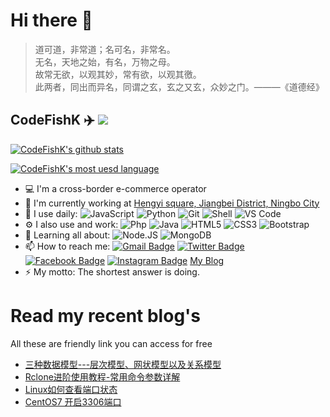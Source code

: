 # Hi there 👋
> 道可道，非常道；名可名，非常名。  
无名，天地之始，有名，万物之母。  
故常无欲，以观其妙，常有欲，以观其徼。  
此两者，同出而异名，同谓之玄，玄之又玄，众妙之门。———《道德经》

## CodeFishK ✈️ ![](https://views.whatilearened.today/views/github/CodeFishK/CodeFishK.svg)

[![CodeFishK's github stats](https://github-readme-stats.vercel.app/api?username=CodeFishK&show_icons=true)](https://github.com/CodeFishK)

[![CodeFishK's most uesd language](https://github-readme-stats.vercel.app/api/top-langs/?username=CodeFishK&show_icons=true&layout=compact)](https://github.com/CodeFishK)

- 💻 I'm a cross-border e-commerce operator
- 🏢 I'm currently working at [Hengyi square, Jiangbei District, Ningbo City](https://ditu.amap.com/place/B0FFFFJRSK)
- 🚀 I use daily:
  ![JavaScript](https://img.shields.io/badge/-JavaScript-black?style=plastic&logo=javascript)
  ![Python](https://img.shields.io/badge/-Python-8fcfd1?style=plastic&logo=Python)
  ![Git](https://img.shields.io/badge/-Git-black?style=plastic&logo=git)
  ![Shell](https://img.shields.io/badge/-Shell-blasck?style=plastic&logo=Shell)
  ![VS Code](https://img.shields.io/badge/-VS%20Code-007ACC?style=plastic&logo=visual-studio-code)
- ⚙️ I also use and work: 
  ![Php](https://img.shields.io/badge/-php-394989?style=plastic&logo=php) 
  ![Java](https://img.shields.io/badge/-java-3f4441?style=plastic&logo=java) 
  ![HTML5](https://img.shields.io/badge/-HTML5-E34F26?style=plastic&logo=html5&logoColor=white)
  ![CSS3](https://img.shields.io/badge/-CSS3-1572B6?style=plastic&logo=css3)
  ![Bootstrap](https://img.shields.io/badge/-Bootstrap-563D7C?style=plastic&logo=bootstrap)
- 🌱 Learning all about:
  ![Node.JS](https://img.shields.io/badge/-Node.JS-black?style=plastic&logo=Node.js) 
  ![MongoDB](https://img.shields.io/badge/-MongoDB-black?style=plastic&logo=mongodb)
- 📫 How to reach me: 
[![Gmail Badge](https://img.shields.io/badge/-mrlee1415757140@gmail.com-c14438?style=plastic&logo=Gmail&logoColor=white&link=mailto:mrlee1415757140@gmail.com)](mailto:mrlee1415757140@gmail.com)
[![Twitter Badge](https://img.shields.io/badge/-LiMinemine-blue?style=plastic&logo=Twitter&logoColor=white&link=https://twitter.com/https://twitter.com/LiMinemine)](https://twitter.com/LiMinemine)
[![Facebook Badge](https://img.shields.io/badge/-Lyon%20Noah-blue?style=plastic&logo=Facebook&logoColor=white&link=https://www.facebook.com/profile.php?id=100010091525345)](https://www.facebook.com/profile.php?id=100010091525345)
[![Instagram Badge](https://img.shields.io/badge/-fishiball_k-purple?style=plastic&logo=instagram&logoColor=white&link=https://instagram.com/fishiball_k)](https://www.instagram.com/fishiball_k)
[My Blog](https://blog.wzkaopu.com/)
- ⚡️ My motto: The shortest answer is doing.

# Read my recent blog's
All these are friendly link you can access for free

- [三种数据模型---层次模型、网状模型以及关系模型](https://blog.wzkaopu.com/archives/92.html)
- [Rclone进阶使用教程-常用命令参数详解](https://blog.wzkaopu.com/archives/66.html)
- [Linux如何查看端口状态](https://blog.wzkaopu.com/archives/122.html)
- [CentOS7 开启3306端口](https://blog.wzkaopu.com/archives/123.html)
